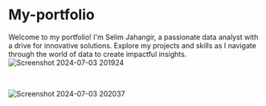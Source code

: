 # My-portfolio
Welcome to my portfolio! I'm Selim Jahangir, a passionate data analyst with a drive for innovative solutions. Explore my projects and skills as I navigate through the world of data to create impactful insights.
![Screenshot 2024-07-03 201924](https://github.com/jselim241/My-portfolio/assets/81287290/de3207a8-fab7-4302-a322-b2866106e034)

<br>

![Screenshot 2024-07-03 202037](https://github.com/jselim241/My-portfolio/assets/81287290/a06f3ec2-632b-408c-86e2-3041669f8866)
